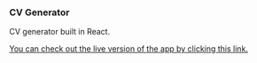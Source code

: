 ### CV Generator

CV generator built in React.

[You can check out the live version of the app by clicking this link.](https://tylermainguy.github.io/cv-generator-react)

